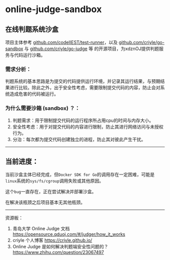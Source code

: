 # online-judge-sandbox 

## 在线判题系统沙盒

项目主体参考 [github.com/codeIIEST/test-runner](https://github.com/codeIIEST/test-runner)，以及 [github.com/criyle/go-sandbox](https://github.com/criyle/go-sandbox) 与 [github.com/criyle/go-judge](https://github.com/criyle/go-judge) 等 的开源项目，为xdznOJ提供判题服务与代码运行沙箱。

### 需求分析：

判题系统的基本思路是为提交的代码提供运行环境，并记录其运行结果，与预期结果进行比较。除此之外，出于安全性考虑，需要限制提交代码的内容，防止会对系统造成危害的代码被运行。

### 为什么需要**沙箱 (sandbox)** ？：

1. 判题需求：用于限制提交代码的运行程序所占用cpu的时间与内存大小。
2. 安全性考虑：用于对提交代码的内容进行限制，防止其进行网络访问与未授权行为。
3. 分治：每次都为提交代码创建独立的进程，防止其对彼此产生干扰。

------

## 当前进度：

当前沙盒主体已经完成，但`Docker SDK for Go`的调用存在一定困难，可能是`linux`系统的`sys/fs/cgroup`调用失败或其他原因。

这个`bug`一直存在，正在尝试解决并部署沙盒。

在解决该瓶颈之后项目基本无其他瓶颈。

------

资源板：

1. 青岛大学 Online Judge 文档 https://opensource.qduoj.com/#/judger/how_it_works 
2. criyle 个人博客 https://criyle.github.io/
3. Online Judge 是如何解决判题端安全性问题的？ https://www.zhihu.com/question/23067497
